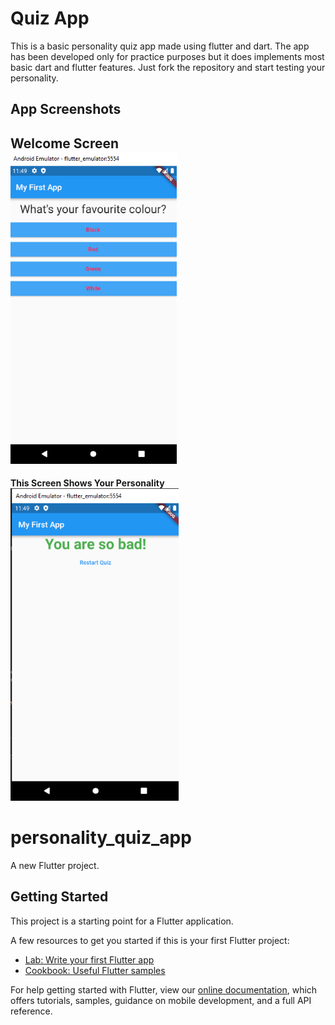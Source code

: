 # Quiz App 

This is a basic personality quiz app made using flutter and dart.
The app has been developed only for practice purposes but it does implements most basic dart and flutter features.
Just fork the repository and start testing your personality.

## App Screenshots
<b>Welcome Screen</b>
<br>
<img src="images/Screenshot (85).png" height="500px">
<br>
----------------------------------------------
<b>This Screen Shows Your Personality</b>
<br>
<img src="images/Screenshot (86).png" height="500px">

# personality_quiz_app

A new Flutter project.

## Getting Started

This project is a starting point for a Flutter application.

A few resources to get you started if this is your first Flutter project:

- [Lab: Write your first Flutter app](https://flutter.dev/docs/get-started/codelab)
- [Cookbook: Useful Flutter samples](https://flutter.dev/docs/cookbook)

For help getting started with Flutter, view our
[online documentation](https://flutter.dev/docs), which offers tutorials,
samples, guidance on mobile development, and a full API reference.
